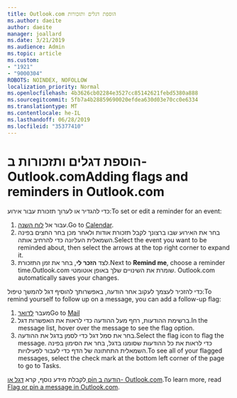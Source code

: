```yaml
---
title: Outlook.com הוספת דגלים ותזכורות
ms.author: daeite
author: daeite
manager: joallard
ms.date: 3/21/2019
ms.audience: Admin
ms.topic: article
ms.custom:
- "1921"
- "9000304"
ROBOTS: NOINDEX, NOFOLLOW
localization_priority: Normal
ms.openlocfilehash: 4b3626cb02284e3527cc85142621febd5380a888
ms.sourcegitcommit: 5fb7a4b28859690020efdea630d03e70cc0e6334
ms.translationtype: MT
ms.contentlocale: he-IL
ms.lasthandoff: 06/28/2019
ms.locfileid: "35377410"
---
```

# <a name="adding-flags-and-reminders-in-outlookcom"></a><span data-ttu-id="6e4d1-102">הוספת דגלים ותזכורות ב- Outlook.com</span><span class="sxs-lookup"><span data-stu-id="6e4d1-102">Adding flags and reminders in Outlook.com</span></span>

<span data-ttu-id="6e4d1-103">כדי להגדיר או לערוך תזכורת עבור אירוע:</span><span class="sxs-lookup"><span data-stu-id="6e4d1-103">To set or edit a reminder for an event:</span></span>

1. <span data-ttu-id="6e4d1-104">עבור אל [לוח השנה](https://outlook.live.com/calendar/).</span><span class="sxs-lookup"><span data-stu-id="6e4d1-104">Go to [Calendar](https://outlook.live.com/calendar/).</span></span>
1. <span data-ttu-id="6e4d1-105">בחר את האירוע שבו ברצונך לקבל תזכורת אודות ולאחר מכן בחר החצים בפינה השמאלית העליונה כדי להרחיב אותה.</span><span class="sxs-lookup"><span data-stu-id="6e4d1-105">Select the event you want to be reminded about, then select the arrows at the top right corner to expand it.</span></span>
1. <span data-ttu-id="6e4d1-106">לצד **הזכר לי**, בחר את זמן התזכורת.</span><span class="sxs-lookup"><span data-stu-id="6e4d1-106">Next to **Remind me**, choose a reminder time.</span></span><span data-ttu-id="6e4d1-107">Outlook.com שומרת את השינויים שלך באופן אוטומטי.</span><span class="sxs-lookup"><span data-stu-id="6e4d1-107"> Outlook.com automatically saves your changes.</span></span>

<span data-ttu-id="6e4d1-108">כדי להזכיר לעצמך לעקוב אחר הודעה, באפשרותך להוסיף דגל להמשך טיפול:</span><span class="sxs-lookup"><span data-stu-id="6e4d1-108">To remind yourself to follow up on a message, you can add a follow-up flag:</span></span>

1. <span data-ttu-id="6e4d1-109">מעבר [לדואר](https://outlook.live.com/mail/)</span><span class="sxs-lookup"><span data-stu-id="6e4d1-109">Go to [Mail](https://outlook.live.com/mail/)</span></span>
1. <span data-ttu-id="6e4d1-110">ברשימת ההודעות, רחף מעל ההודעה כדי לראות את האפשרות דגל.</span><span class="sxs-lookup"><span data-stu-id="6e4d1-110">In the message list, hover over the message to see the flag option.</span></span>
1. <span data-ttu-id="6e4d1-111">בחר את סמל דגל כדי לסמן בדגל את ההודעה.</span><span class="sxs-lookup"><span data-stu-id="6e4d1-111">Select the flag icon to flag the message.</span></span> <span data-ttu-id="6e4d1-112">כדי לראות את כל ההודעות שסומנו בדגל, בחר את הסימון בפינה השמאלית התחתונה של הדף כדי לעבור לפעילויות.</span><span class="sxs-lookup"><span data-stu-id="6e4d1-112">To see all of your flagged messages, select the check mark at the bottom left corner of the page to go to Tasks.</span></span>
 
<span data-ttu-id="6e4d1-113">לקבלת מידע נוסף, קרא [דגל או pin הודעה ב- Outlook.com](https://support.office.com/article/8e911e69-30d6-4cc8-8c71-a1163560618a).</span><span class="sxs-lookup"><span data-stu-id="6e4d1-113">To learn more, read [Flag or pin a message in Outlook.com](https://support.office.com/article/8e911e69-30d6-4cc8-8c71-a1163560618a).</span></span>
